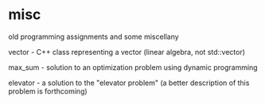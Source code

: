misc
====

old programming assignments and some miscellany

vector  - C++ class representing a vector (linear algebra, not std::vector)

max_sum - solution to an optimization problem using dynamic programming

elevator - a solution to the "elevator problem" (a better description of this problem is forthcoming)

